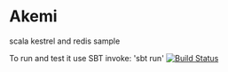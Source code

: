 Akemi
==========

scala kestrel and redis sample

To run and test it use SBT invoke: 'sbt run'
[![Build Status](https://secure.travis-ci.org/yoshiori/akemi.png?branch=master)](http://travis-ci.org/yoshiori/akemi)